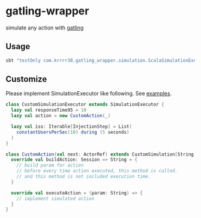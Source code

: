 # gatling-wrapper

simulate any action with [gatling](http://gatling.io/)

## Usage

```sh
sbt "testOnly com.krrrr38.gatling_wrapper.simulation.ScalaSimulationExecutor" lastReport
```

## Customize

Please implement SimulationExecutor like following. See [examples](https://github.com/krrrr38/gatling-wrapper/tree/master/src/test/scala/com/krrrr38/gatling_wrapper/simulation).

```scala
class CustomSimulationExecutor extends SimulationExecutor {
  lazy val responseTime95 = 10
  lazy val action = new CustomAction(_)

  lazy val iss: Iterable[InjectionStep] = List(
    constantUsersPerSec(10) during (5 seconds)
  )
}

class CustomAction(val next: ActorRef) extends CustomSimulation[String] {
  override val buildAction: Session => String = {
    // build param for action
    // before every time action executed, this method is called.
    // and this method is not included execution time.
  }

  override val executeAction = (param: String) => {
    // implement simulated action
  }
}
```
